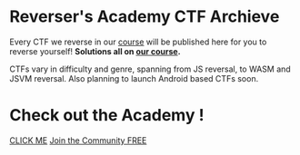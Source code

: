 # Reverser's Academy CTF Archieve

Every CTF we reverse in our [course](https://whop.com/reverser-academy) will be published here for you to reverse yourself! **Solutions all on [our course](https://whop.com/reverser-academy).**

CTFs vary in difficulty and genre, spanning from JS reversal, to WASM and JSVM reversal. Also planning to launch Android based CTFs soon.

# Check out the Academy !

[CLICK ME](https://whop.com/reverser-academy)
[Join the Community FREE](https://whop.com/reverser-academy-community/)
